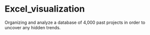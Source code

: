 # Excel_visualization
 Organizing and analyze a database of 4,000 past projects in order to uncover any hidden trends.
